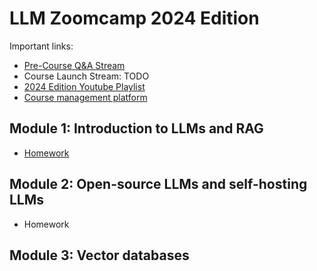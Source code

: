 # LLM Zoomcamp 2024 Edition


Important links:

- [Pre-Course Q&A Stream](https://www.youtube.com/watch?v=YuxVHZ88hfg&list=PL3MmuxUbc_hKiIVNf7DeEt_tGjypOYtKV)
- Course Launch Stream: TODO
- [2024 Edition Youtube Playlist](https://www.youtube.com/playlist?list=PL3MmuxUbc_hKiIVNf7DeEt_tGjypOYtKV)
- [Course management platform](https://courses.datatalks.club/llm-zoomcamp-2024/)


## Module 1: Introduction to LLMs and RAG

* [Homework](01-intro/homework.md)

## Module 2: Open-source LLMs and self-hosting LLMs

* Homework

## Module 3: Vector databases

